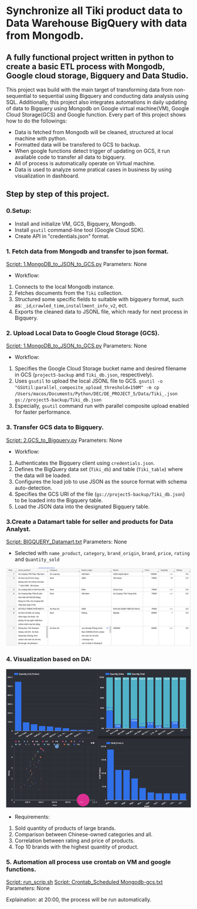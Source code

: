 # Synchronize all Tiki product data to Data Warehouse BigQuery with data from Mongodb.

## A fully functional project written in python to create a basic ETL process with Mongodb, Google cloud storage, Bigquery and Data Studio.

This project was build with the main target of transforming data from non-sequential to sequential using Bigquery and conducting data analysis using SQL. Additionally, this project also integrates automations in daily updating of data to Bigquery using Mongodb on Google virtual machine(VM), Google Cloud Storage(GCS) and Google function. Every part of this project shows how to do the followings:

* Data is fetched from Mongodb will be cleaned, structured at local machine with python.
* Formatted data will be transfered to GCS to backup.
* When google functions detect trigger of updating on GCS, it run available code to transfer all data to bigquery.
* All of process is automatically operate on Virtual machine.
* Data is used to analyze some pratical cases in business by using visualization in dashboard.

## Step by step of this project.

### 0.Setup:

* Install and initialize VM, GCS, Bigquery, Mongodb.
* Install `gsutil` command-line tool (Google Cloud SDK).
* Create API in "credentials.json" format.

### 1. Fetch data from Mongodb and transfer to json format.
[Script: 1.MongoDB_to_JSON_to_GCS.py](./src/MONGODB_GCS_BIGQUERY/1.MongoDB_to_JSON_to_GCS.py)
Parameters: None

* Workflow:
1. Connects to the local Mongodb instance.
2. Fetches documents from the `Tiki` collection.
3. Structured some specific fields to suitable with bigquery format, such as: `_id`,`crawled_time`,`installment_info_v2`, ect. 
4. Exports the cleaned data to JSONL file, which ready for next process in Bigquery.

### 2. Upload Local Data to Google Cloud Storage (GCS).
[Script: 1.MongoDB_to_JSON_to_GCS.py](./src/MONGODB_GCS_BIGQUERY/1.MongoDB_to_JSON_to_GCS.py)
Parameters: None

* Workflow:
1. Specifies the Google Cloud Storage bucket name and desired filename in GCS (`project5-backup` and `Tiki_db.json`, respectively).
2. Uses `gsutil` to upload the local JSONL file to GCS. 
`gsutil -o "GSUtil:parallel_composite_upload_threshold=150M" -m cp /Users/macos/Documents/Python/DEC/DE_PROJECT_5/Data/Tiki_.json gs://project5-backup/Tiki_db.json`
3. Especially, `gsutil` command run with parallel composite upload enabled for faster performance.

### 3. Transfer GCS data to Bigquery.
[Script: 2.GCS_to_Bigquery.py](./src/MONGODB_GCS_BIGQUERY/2.GCS_to_Bigquery.py)
Parameters: None

* Workflow:
1. Authenticates the Bigquery client using `credentials.json`.
2. Defines the BigQuery data set (`Tiki_db`) and table (`Tiki_table`) where the data will be loaded.
3. Configures the load job to use JSON as the source format with schema auto-detection.
4. Specifies the GCS URI of the file (`gs://project5-backup/Tiki_db.json`) to be loaded into the Bigquery table.
5. Load the JSON data into the designated Bigquery table.

### 3.Create a Datamart table for seller and products for Data Analyst.
[Script: BIGQUERY_Datamart.txt](./src/BIGQUERY_Datamart.txt)
Parameters: None

* Selected with `name_product`, `category`, `brand_origin`, `brand`, `price`, `rating` and `Quantity_sold`

![Alt text](./Image/image.png)


### 4. Visualization based on DA:
![Alt text](./Image/image-1.png)

* Requirements:
1. Sold quantity of products of large brands.
2. Comparison between Chinese-owned categories and all.
3. Correlation between rating and price of products.
4. Top 10 brands with the highest quantity of product.

### 5. Automation all process use crontab on VM and google functions.
[Script: run_scrip.sh](./src/run_scrip.sh)
[Script: Crontab_Scheduled Mongodb-gcs.txt](./src/Crontab_Scheduled.txt/)
Parameters: None

Explaination: at 20:00, the process will be run automatically.
